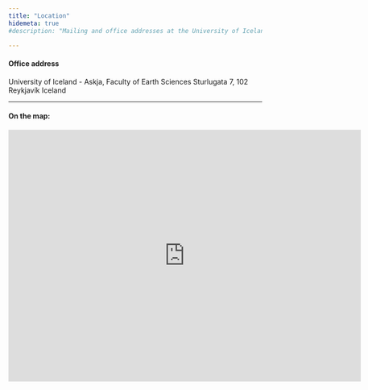 ```yaml
---
title: "Location"
hidemeta: true
#description: "Mailing and office addresses at the University of Iceland."

---
```



#### Office address
University of Iceland - Askja, 
Faculty of Earth Sciences
Sturlugata 7, 102 Reykjavík
Iceland

---

#### On the map:

<iframe src="https://maps.app.goo.gl/XfUBA7KfY26v7rin8" width="700" height="500" style="border:0;" allowfullscreen="" loading="lazy"></iframe>


